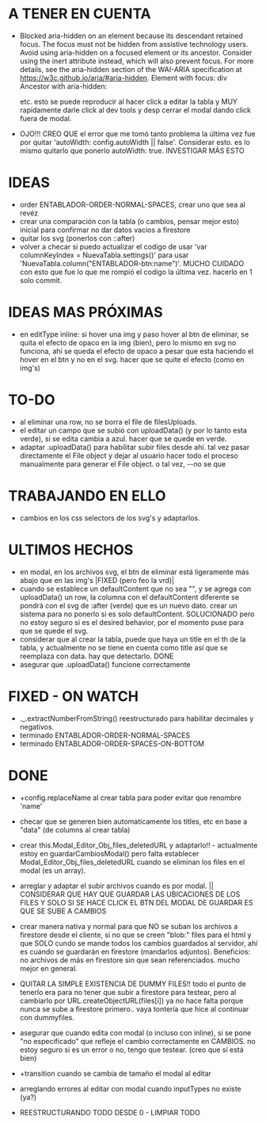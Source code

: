 # A TENER EN CUENTA

- Blocked aria-hidden on an element because its descendant retained focus. The focus must not be hidden from assistive technology users. Avoid using aria-hidden on a focused element or its ancestor. Consider using the inert attribute instead, which will also prevent focus. For more details, see the aria-hidden section of the WAI-ARIA specification at https://w3c.github.io/aria/#aria-hidden.
  Element with focus: div
  Ancestor with aria-hidden: <div> etc. esto se puede reproducir al hacer click a editar la tabla y MUY rapidamente darle click al dev tools y desp cerrar el modal dando click fuera de modal.

- OJO!!! CREO QUE el error que me tomó tanto problema la última vez fue por quitar 'autoWidth: config.autoWidth || false'. Considerar esto. es lo mismo quitarlo que ponerlo autoWidth: true. INVESTIGAR MÁS ESTO

# IDEAS

- order ENTABLADOR-ORDER-NORMAL-SPACES, crear uno que sea al revéz
- crear una comparación con la tabla (o cambios, pensar mejor esto) inicial para confirmar no dar datos vacios a firestore
- quitar los svg (ponerlos con ::after)
- volver a checar si puedo actualizar el codigo de usar 'var columnKeyIndex = NuevaTabla.settings()' para usar 'NuevaTabla.column("ENTABLADOR-btn:name")'. MUCHO CUIDADO con esto que fue lo que me rompió el codigo la última vez. hacerlo en 1 solo commit.

# IDEAS MAS PRÓXIMAS

- en editType inline: si hover una img y paso hover al btn de eliminar, se quita el efecto de opaco en la img (bien), pero lo mismo en svg no funciona, ahí se queda el efecto de opaco a pesar que esta haciendo el hover en el btn y no en el svg. hacer que se quite el efecto (como en img's)

# TO-DO

- al eliminar una row, no se borra el file de filesUploads.
- el editar un campo que se subió con uploadData() (y por lo tanto esta verde), si se edita cambia a azul. hacer que se quede en verde.
- adaptar .uploadData() para habilitar subir files desde ahí. tal vez pasar directamente el File object y dejar al usuario hacer todo el proceso manualmente para generar el File object. o tal vez, --no se que

# TRABAJANDO EN ELLO

- cambios en los css selectors de los svg's y adaptarlos.

# ULTIMOS HECHOS

- en modal, en los archivos svg, el btn de eliminar está ligeramente más abajo que en las img's |FIXED (pero feo la vrd)|
- cuando se establece un defaultContent que no sea "", y se agrega con uploadData() un row, la columna con el defaultContent diferente se pondrá con el svg de :after (verde) que es un nuevo dato. crear un sistema para no ponerlo si es solo defaultContent. SOLUCIONADO pero no estoy seguro si es el desired behavior, por el momento puse para que se quede el svg.
- considerar que al crear la tabla, puede que haya un title en el th de la tabla, y actualmente no se tiene en cuenta como title así que se reemplaza con data. hay que detectarlo. DONE
- asegurar que .uploadData() funcione correctamente

# FIXED - ON WATCH

- .\_.extractNumberFromString() reestructurado para habilitar decimales y negativos.
- terminado ENTABLADOR-ORDER-NORMAL-SPACES
- terminado ENTABLADOR-ORDER-SPACES-ON-BOTTOM

# DONE

- +config.replaceName al crear tabla para poder evitar que renombre 'name'
- checar que se generen bien automaticamente los titles, etc en base a "data" (de columns al crear tabla)
- crear this.Modal_Editor_Obj_files_deletedURL y adaptarlo!! - actualmente estoy en guardarCambiosModal() pero falta establecer Modal_Editor_Obj_files_deletedURL cuando se eliminan los files en el modal (es un array).
- arreglar y adaptar el subir archivos cuando es por modal. || CONSIDERAR QUE HAY QUE GUARDAR LAS UBICACIONES DE LOS FILES Y SOLO SI SE HACE CLICK EL BTN DEL MODAL DE GUARDAR ES QUE SE SUBE A CAMBIOS
- crear manera nativa y normal para que NO se suban los archivos a firestore desde el cliente, si no que se creen "blob:" files para el html y que SOLO cundo se mande todos los cambios guardados al servidor, ahí es cuando se guardarán en firestore (mandarlos adjuntos). Beneficios: no archivos de más en firestore sin que sean referenciados. mucho mejor en general.
- QUITAR LA SIMPLE EXISTENCIA DE DUMMY FILES!! todo el punto de tenerlo era para no tener que subir a firestore para testear, pero al cambiarlo por URL.createObjectURL(files[i]) ya no hace falta porque nunca se sube a firestore primero.. vaya tontería que hice al continuar con dummyfiles.

- asegurar que cuando edita con modal (o incluso con inline), si se pone "no especificado" que refleje el cambio correctamente en CAMBIOS. no estoy seguro si es un error o no, tengo que testear. (creo que sí está bien)
- +transition cuando se cambia de tamaño el modal al editar

- arreglando errores al editar con modal cuando inputTypes no existe (ya?)

- REESTRUCTURANDO TODO DESDE 0 - LIMPIAR TODO
